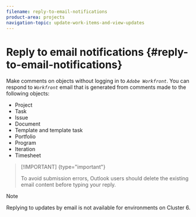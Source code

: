 ```yaml
---
filename: reply-to-email-notifications
product-area: projects
navigation-topic: update-work-items-and-view-updates
---
```




# Reply to email notifications {#reply-to-email-notifications}

Make comments on objects without logging in to *`Adobe Workfront`*. You can respond to *`Workfront`* email that is generated from comments made to the following objects:



* Project
* Task
* Issue
* Document
* Template and template task
* Portfolio
* Program
* Iteration
* Timesheet




>[!IMPORTANT] {type="important"}
>
>To avoid submission errors, Outlook users should delete the existing email content before typing your reply.




>[!NOTE]
>
>Replying to updates by email is not available for environments on Cluster 6.


